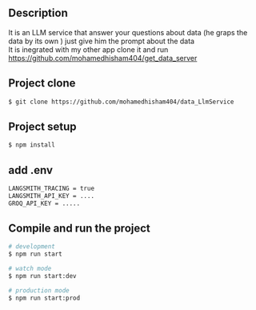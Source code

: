 ## Description

It is an LLM service that answer your questions about data (he graps the data by its own ) just give him the prompt about the data <br>
It is inegrated with my other app clone it and run <br> 
https://github.com/mohamedhisham404/get_data_server

## Project clone
```bash
$ git clone https://github.com/mohamedhisham404/data_LlmService
```
## Project setup

```bash
$ npm install
```
## add .env

```bash
LANGSMITH_TRACING = true
LANGSMITH_API_KEY = ....
GROQ_API_KEY = .....
```

## Compile and run the project

```bash
# development
$ npm run start

# watch mode
$ npm run start:dev

# production mode
$ npm run start:prod
```

